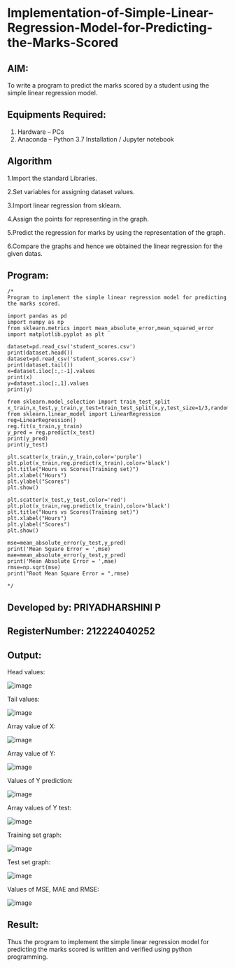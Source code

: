 # Implementation-of-Simple-Linear-Regression-Model-for-Predicting-the-Marks-Scored

## AIM:
To write a program to predict the marks scored by a student using the simple linear regression model.

## Equipments Required:
1. Hardware – PCs
2. Anaconda – Python 3.7 Installation / Jupyter notebook

## Algorithm
1.Import the standard Libraries.

2.Set variables for assigning dataset values.

3.Import linear regression from sklearn.

4.Assign the points for representing in the graph.

5.Predict the regression for marks by using the representation of the graph.

6.Compare the graphs and hence we obtained the linear regression for the given datas.

## Program:
```
/*
Program to implement the simple linear regression model for predicting the marks scored.

import pandas as pd
import numpy as np
from sklearn.metrics import mean_absolute_error,mean_squared_error
import matplotlib.pyplot as plt

dataset=pd.read_csv('student_scores.csv')
print(dataset.head())
dataset=pd.read_csv('student_scores.csv')
print(dataset.tail())
x=dataset.iloc[:,:-1].values
print(x)
y=dataset.iloc[:,1].values
print(y)

from sklearn.model_selection import train_test_split
x_train,x_test,y_train,y_test=train_test_split(x,y,test_size=1/3,random_state=0)
from sklearn.linear_model import LinearRegression
reg=LinearRegression()
reg.fit(x_train,y_train)
y_pred = reg.predict(x_test)
print(y_pred)
print(y_test)

plt.scatter(x_train,y_train,color='purple')
plt.plot(x_train,reg.predict(x_train),color='black')
plt.title("Hours vs Scores(Training set)")
plt.xlabel("Hours")
plt.ylabel("Scores")
plt.show()

plt.scatter(x_test,y_test,color='red')
plt.plot(x_train,reg.predict(x_train),color='black')
plt.title("Hours vs Scores(Training set)")
plt.xlabel("Hours")
plt.ylabel("Scores")
plt.show()

mse=mean_absolute_error(y_test,y_pred)
print('Mean Square Error = ',mse)
mae=mean_absolute_error(y_test,y_pred)
print('Mean Absolute Error = ',mae)
rmse=np.sqrt(mse)
print("Root Mean Square Error = ",rmse)

*/
```
## Developed by: PRIYADHARSHINI P
## RegisterNumber: 212224040252

## Output:

Head values:

![image](https://github.com/user-attachments/assets/a99f8742-40c0-4b54-b563-ce4347a20103)

Tail values:

![image](https://github.com/user-attachments/assets/1094bfa9-467a-433e-a643-ed382ac1ac71)

Array value of X:

![image](https://github.com/user-attachments/assets/63c82cd8-bd30-49fd-a976-70b88306d603)

Array value of Y:

![image](https://github.com/user-attachments/assets/bcb1e3d5-8ff6-45d9-a56d-347f766cd22f)

Values of Y prediction:

![image](https://github.com/user-attachments/assets/200eb18f-4a9f-4e5e-aade-16dc6b57b294)

Array values of Y test:

![image](https://github.com/user-attachments/assets/4306bdda-4675-4576-82d3-4c8fea49ba5e)

Training set graph:

![image](https://github.com/user-attachments/assets/f568cca8-ee9d-4642-bb8e-08b0e3e65912)

Test set graph:

![image](https://github.com/user-attachments/assets/1a2812be-beae-45cf-b3d3-d475fc1957f0)

Values of MSE, MAE and RMSE:

![image](https://github.com/user-attachments/assets/7ef7746a-f3d8-41d4-9710-5ebb54b4d333)


## Result:
Thus the program to implement the simple linear regression model for predicting the marks scored is written and verified using python programming.
